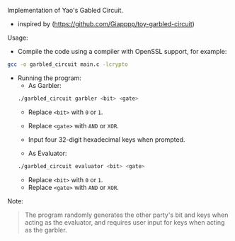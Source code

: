 Implementation of Yao's Gabled Circuit.
- inspired by (https://github.com/Giapppp/toy-garbled-circuit)

Usage:
- Compile the code using a compiler with OpenSSL support, for example:
```bash
gcc -o garbled_circuit main.c -lcrypto
```

- Running the program:
  - As Garbler:
  ```bash
  ./garbled_circuit garbler <bit> <gate>
  ```
    - Replace `<bit>` with `0` or `1`.
    - Replace `<gate>` with `AND` or `XOR`.
    - Input four 32-digit hexadecimal keys when prompted.

  - As Evaluator:
  ```bash
  ./garbled_circuit evaluator <bit> <gate>
  ```
    - Replace `<bit>` with `0` or `1`.
    - Replace `<gate>` with `AND` or `XOR`.

Note:
> The program randomly generates the other party's bit and keys when acting as the evaluator, and requires user input for keys when acting as the garbler.
